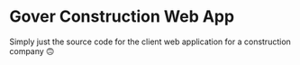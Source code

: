 # Gover Construction Web App  

Simply just the source code for the client web application for a construction company 🙃